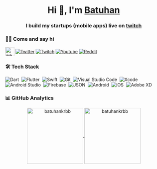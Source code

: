 <h1 align="center">Hi 👋, I'm <a href="https://batuhankrbb.com" target="blank">Batuhan</a></h1>
<h3 align="center">I build my startups (mobile apps) live on <a href="https://www.twitch.tv/batuhankrbb" target="blank">twitch</a></h3>


### 🤝🏻 Come and say hi

<p align="left">
 <a href="https://batuhankrbb.com" target="blank"><img align="center" src="https://user-images.githubusercontent.com/59976112/146144953-6cd51438-082a-4daa-91e3-3fa7ee392842.png" height="29" alt="website" /></a>
<a href="https://twitter.com/batuhankrbb" target="blank"><img align="center" src="https://img.shields.io/badge/Twitter-1DA1F2?style=for-the-badge&logo=twitter&logoColor=white" alt="Twitter" /></a>
 <a href="https://www.twitch.tv/batuhankrbb" target="blank"><img align="center" src="https://img.shields.io/badge/Twitch-9146FF?style=for-the-badge&logo=twitch&logoColor=white" alt="Twitch" /></a>
<a href="https://www.youtube.com/channel/UCwFYTyLBKBaGuJC-_UxyZeQ" target="blank"><img align="center" src="https://img.shields.io/badge/YouTube-FF0000?style=for-the-badge&logo=youtube&logoColor=white" alt="Youtube" /></a>
 <a href="https://www.reddit.com/user/batuhankrbb" target="blank"><img align="center" src="https://img.shields.io/badge/Reddit-FF4500?style=for-the-badge&logo=reddit&logoColor=white" alt="Reddit" /></a>

</p>


### 🛠 Tech Stack
![Dart](https://img.shields.io/badge/Dart-05122A?style=flat&logo=dart&logoColor=29B6F6)&nbsp;
![Flutter](https://img.shields.io/badge/Flutter-05122A?style=flat&logo=flutter&logoColor=02569B)&nbsp;
![Swift](https://img.shields.io/badge/-Swift-05122A?style=flat&logo=Swift&logoColor=E34F26)&nbsp;
![Git](https://img.shields.io/badge/-Git-05122A?style=flat&logo=git)&nbsp;
![Visual Studio Code](https://img.shields.io/badge/-Visual%20Studio%20Code-05122A?style=flat&logo=visual-studio-code&logoColor=007ACC)&nbsp;
![Xcode](https://img.shields.io/badge/Xcode-007ACC?style=flat-square&logo=Xcode&logoColor=white)&nbsp;
![Android Studio](https://img.shields.io/badge/Android_Studio-3DDC84?style=flat&logo=android-studio&logoColor=white)&nbsp;
![Firebase](https://img.shields.io/badge/firebase-ffca28?style=flat&logo=firebase&logoColor=black)&nbsp;
![JSON](https://img.shields.io/badge/json-5E5C5C?style=flat&logo=json&logoColor=white)&nbsp;
![Android](https://img.shields.io/badge/Android-3DDC84?style=flat&logo=android&logoColor=white)&nbsp;
![iOS](https://img.shields.io/badge/iOS-000000?style=flat&logo=ios&logoColor=white)&nbsp;
![Adobe XD](https://img.shields.io/badge/Adobe%20XD-470137?style=flat&logo=Adobe%20XD&logoColor=#FF61F6)&nbsp;


### 📊 GitHub Analytics

<p align="center">
<a href="https://github.com/batuhankrbb">
  <img height="180em" align="center" src="https://github-readme-stats.vercel.app/api?username=batuhankrbb&show_icons=true&locale=en&theme=algolia&include_all_commits=true&count_private=true" alt="batuhankrbb"/>
  <img height="180em" align="center" src="https://github-readme-stats.vercel.app/api/top-langs?username=batuhankrbb&show_icons=true&locale=en&layout=compact&langs_count=8&theme=algolia" alt="batuhankrbb"/>
</a>
</p>
